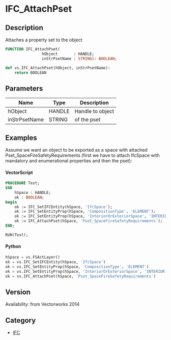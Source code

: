 # IFC_AttachPset

## Description
Attaches a property set to the object

```pascal
FUNCTION IFC_AttachPset(
				hObject       : HANDLE;
				inStrPsetName : STRING): BOOLEAN;
```

```python
def vs.IFC_AttachPset(hObject, inStrPsetName):
    return BOOLEAN
```

## Parameters
|Name|Type|Description|
|---|---|---|
|hObject|HANDLE|Handle to object|
|inStrPsetName|STRING|of the pset|

## Examples
Assume we want an object to be exported as a space with attached  Pset_SpaceFireSafetyRequirements (first we have to attach IfcSpace with mandatory and enumerational properties and then the pset):
#### VectorScript ####
```pascal
PROCEDURE Test;
VAR
	hSpace : HANDLE;
	ok : BOOLEAN;
begin
	ok := IFC_SetIFCEntity(hSpace, 'IfcSpace');
	ok := IFC_SetEntityProp(hSpace, 'CompositionType', 'ELEMENT');
	ok := IFC_SetEntityProp(hSpace, 'InteriorOrExteriorSpace', 'INTERIOR');
	ok := IFC_AttachPset(hSpace, 'Pset_SpaceFireSafetyRequirements');
END;

RUN(Test);
```
#### Python ####
```python
hSpace = vs.FSActLayer()
ok = vs.IFC_SetIFCEntity(hSpace, 'IfcSpace')
ok = vs.IFC_SetEntityProp(hSpace, 'CompositionType', 'ELEMENT')
ok = vs.IFC_SetEntityProp(hSpace, 'InteriorOrExteriorSpace', 'INTERIOR')
ok = vs.IFC_AttachPset(hSpace, 'Pset_SpaceFireSafetyRequirements')
```

## Version
Availability: from Vectorworks 2014

## Category
* [IFC](../Categories/IFC.md)
